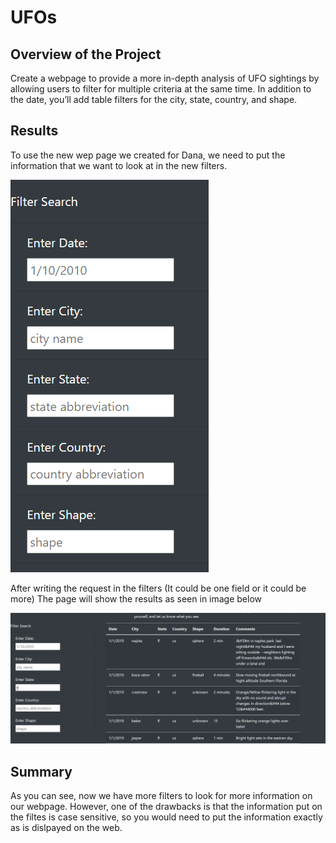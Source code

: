 # UFOs

## Overview of the Project

Create a webpage to provide a more in-depth analysis of UFO sightings by allowing users to filter for multiple criteria at the same time. In addition to the date, you’ll add table filters for the city, state, country, and shape.

## Results

To use the new wep page we created for Dana, we need to put the information that we want to look at in the new filters.

![image](https://github.com/gotica462/UFOs/blob/main/Filters.png)

After writing the request in the filters (It could be one field or it could be more) The page will show the results as seen in image below

![image](https://github.com/gotica462/UFOs/blob/main/Results%20After%20Filters.png)

## Summary

As you can see, now we have more filters to look for more information on our webpage. However, one of the drawbacks is that the information put on the filtes is case sensitive, so you would need to put the information exactly as is dislpayed on the web.



